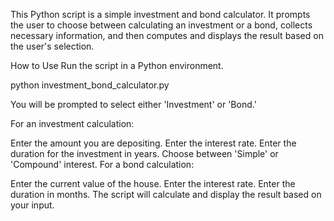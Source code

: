 This Python script is a simple investment and bond calculator. It prompts the user to choose between calculating an investment or a bond, collects necessary information, and then computes and displays the result based on the user's selection.

How to Use
Run the script in a Python environment.

python investment_bond_calculator.py

You will be prompted to select either 'Investment' or 'Bond.'

For an investment calculation:

Enter the amount you are depositing.
Enter the interest rate.
Enter the duration for the investment in years.
Choose between 'Simple' or 'Compound' interest.
For a bond calculation:

Enter the current value of the house.
Enter the interest rate.
Enter the duration in months.
The script will calculate and display the result based on your input.
